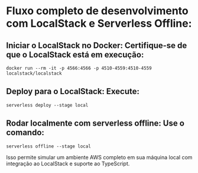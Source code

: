 # Fluxo completo de desenvolvimento com LocalStack e Serverless Offline:

## Iniciar o LocalStack no Docker: Certifique-se de que o LocalStack está em execução:

```
docker run --rm -it -p 4566:4566 -p 4510-4559:4510-4559 localstack/localstack
```

## Deploy para o LocalStack: Execute:

```
serverless deploy --stage local
```

## Rodar localmente com serverless offline: Use o comando:

```
serverless offline --stage local
```

Isso permite simular um ambiente AWS completo em sua máquina local com integração ao LocalStack e suporte ao TypeScript.
